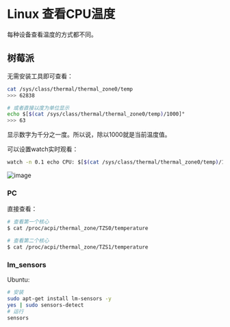 # Linux 查看CPU温度

每种设备查看温度的方式都不同。

## 树莓派

无需安装工具即可查看：
```sh
cat /sys/class/thermal/thermal_zone0/temp
>>> 62838

# 或者直接以度为单位显示
echo $[$(cat /sys/class/thermal/thermal_zone0/temp)/1000]°
>>> 63
```
显示数字为千分之一度。所以说，除以1000就是当前温度值。

可以设置watch实时观看：
```sh
watch -n 0.1 echo CPU: $[$(cat /sys/class/thermal/thermal_zone0/temp)/1000]°
```

![image](https://user-images.githubusercontent.com/14041622/50198932-ee4d7500-0388-11e9-9078-d29a96ffc41e.png)


### PC


直接查看：
```sh
# 查看第一个核心
$ cat /proc/acpi/thermal_zone/TZS0/temperature

# 查看第二个核心
$ cat /proc/acpi/thermal_zone/TZS1/temperature
```

### lm_sensors

Ubuntu:
```sh
# 安装
sudo apt-get install lm-sensors -y
yes | sudo sensors-detect
# 运行
sensors
```


